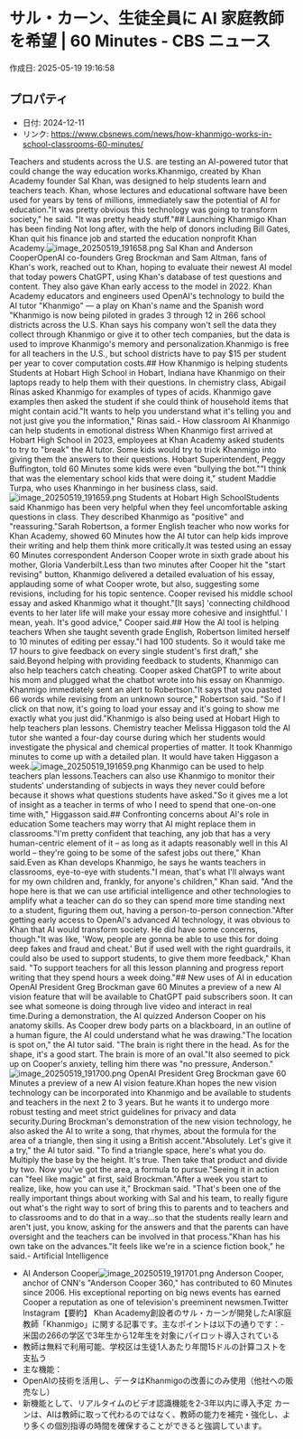 # サル・カーン、生徒全員に AI 家庭教師を希望 | 60 Minutes - CBS ニュース

作成日: 2025-05-19 19:16:58

## プロパティ

- 日付: 2024-12-11
- リンク: https://www.cbsnews.com/news/how-khanmigo-works-in-school-classrooms-60-minutes/

Teachers and students across the U.S. are testing an AI-powered tutor that could change the way education works.Khanmigo, created by Khan Academy founder Sal Khan, was designed to help students learn and teachers teach. Khan, whose lectures and educational software have been used for years by tens of millions, immediately saw the potential of AI for education."It was pretty obvious this technology was going to transform society," he said. "It was pretty heady stuff."## Launching Khanmigo
Khan has been finding Not long after, with the help of donors including Bill Gates, Khan quit his finance job and started the education nonprofit Khan Academy.![image_20250519_191658.png](../assets/image_20250519_191658.png)
Sal Khan and Anderson CooperOpenAI co-founders Greg Brockman and Sam Altman, fans of Khan's work, reached out to Khan, hoping to evaluate their newest AI model that today powers ChatGPT, using Khan's database of test questions and content. They also gave Khan early access to the model in 2022. Khan Academy educators and engineers used OpenAI's technology to build the AI tutor "Khanmigo" — a play on Khan's name and the Spanish word "Khanmigo is now being piloted in grades 3 through 12 in 266 school districts across the U.S. Khan says his company won't sell the data they collect through Khanmigo or give it to other tech companies, but the data is used to improve Khanmigo's memory and personalization.Khanmigo is free for all teachers in the U.S., but school districts have to pay $15 per student per year to cover computation costs.## How Khanmigo is helping students
Students at Hobart High School in Hobart, Indiana have Khanmigo on their laptops ready to help them with their questions. In chemistry class, Abigail Rinas asked Khanmigo for examples of types of acids. Khanmigo gave examples then asked the student if she could think of household items that might contain acid."It wants to help you understand what it's telling you and not just give you the information," Rinas said.- How classroom AI Khanmigo can help students in emotional distress
When Khanmigo first arrived at Hobart High School in 2023, employees at Khan Academy asked students to try to "break" the AI tutor. Some kids would try to trick Khanmigo into giving them the answers to their questions. Hobart Superintendent, Peggy Buffington, told 60 Minutes some kids were even "bullying the bot.""I think that was the elementary school kids that were doing it," student Maddie Turpa, who uses Khanmingo in her business class, said.![image_20250519_191659.png](../assets/image_20250519_191659.png)
Students at Hobart High SchoolStudents said Khanmigo has been very helpful when they feel uncomfortable asking questions in class. They described Khanmigo as "positive" and "reassuring."Sarah Robertson, a former English teacher who now works for Khan Academy, showed 60 Minutes how the AI tutor can help kids improve their writing and help them think more critically.It was tested using an essay 60 Minutes correspondent Anderson Cooper wrote in sixth grade about his mother, Gloria Vanderbilt.Less than two minutes after Cooper hit the "start revising" button, Khanmigo delivered a detailed evaluation of his essay, applauding some of what Cooper wrote, but also, suggesting some revisions, including for his topic sentence. Cooper revised his middle school essay and asked Khanmigo what it thought."[It says] 'connecting childhood events to her later life will make your essay more cohesive and insightful.' I mean, yeah. It's good advice," Cooper said.## How the AI tool is helping teachers
When she taught seventh grade English, Robertson limited herself to 10 minutes of editing per essay."I had 100 students. So it would take me 17 hours to give feedback on every single student's first draft," she said.Beyond helping with providing feedback to students, Khanmigo can also help teachers catch cheating. Cooper asked ChatGPT to write about his mom and plugged what the chatbot wrote into his essay on Khanmigo. Khanmigo immediately sent an alert to Robertson."It says that you pasted 66 words while revising from an unknown source," Robertson said. "So if I click on that now, it's going to load your essay and it's going to show me exactly what you just did."Khanmigo is also being used at Hobart High to help teachers plan lessons. Chemistry teacher Melissa Higgason told the AI tutor she wanted a four-day course during which her students would investigate the physical and chemical properties of matter. It took Khanmigo minutes to come up with a detailed plan. It would have taken Higgason a week.![image_20250519_191659.png](../assets/image_20250519_191659.png)
Khanmigo can be used to help teachers plan lessons.Teachers can also use Khanmigo to monitor their students' understanding of subjects in ways they never could before because it shows what questions students have asked."So it gives me a lot of insight as a teacher in terms of who I need to spend that one-on-one time with," Higgasson said.## Confronting concerns about AI's role in education
Some teachers may worry that AI might replace them in classrooms."I'm pretty confident that teaching, any job that has a very human-centric element of it – as long as it adapts reasonably well in this AI world – they're going to be some of the safest jobs out there," Khan said.Even as Khan develops Khanmigo, he says he wants teachers in classrooms, eye-to-eye with students."I mean, that's what I'll always want for my own children and, frankly, for anyone's children," Khan said. "And the hope here is that we can use artificial intelligence and other technologies to amplify what a teacher can do so they can spend more time standing next to a student, figuring them out, having a person-to-person connection."After getting early access to OpenAI's advanced AI technology, it was obvious to Khan that AI would transform society. He did have some concerns, though."It was like, 'Wow, people are gonna be able to use this for doing deep fakes and fraud and cheat.' But if used well with the right guardrails, it could also be used to support students, to give them more feedback," Khan said. "To support teachers for all this lesson planning and progress report writing that they spend hours a week doing."## New uses of AI in education
OpenAI President Greg Brockman gave 60 Minutes a preview of a new AI vision feature that will be available to ChatGPT paid subscribers soon. It can see what someone is doing through live video and interact in real time.During a demonstration, the AI quizzed Anderson Cooper on his anatomy skills. As Cooper drew body parts on a blackboard, in an outline of a human figure, the AI could understand what he was drawing."The location is spot on," the AI tutor said. "The brain is right there in the head. As for the shape, it's a good start. The brain is more of an oval."It also seemed to pick up on Cooper's anxiety, telling him there was "no pressure, Anderson."![image_20250519_191700.png](../assets/image_20250519_191700.png)
OpenAI President Greg Brockman gave 60 Minutes a preview of a new AI vision feature.Khan hopes the new vision technology can be incorporated into Khanmigo and be available to students and teachers in the next 2 to 3 years. But he wants it to undergo more robust testing and meet strict guidelines for privacy and data security.During Brockman's demonstration of the new vision technology, he also asked the AI to write a song, that rhymes, about the formula for the area of a triangle, then sing it using a British accent."Absolutely. Let's give it a try," the AI tutor said. "To find a triangle space, here's what you do. Multiply the base by the height. It's true. Then take that product and divide by two. Now you've got the area, a formula to pursue."Seeing it in action can "feel like magic" at first, said Brockman."After a week you start to realize, like, how you can use it," Brockman said. "That's been one of the really important things about working with Sal and his team, to really figure out what's the right way to sort of bring this to parents and to teachers and to classrooms and to do that in a way…so that the students really learn and aren't just, you know, asking for the answers and that the parents can have oversight and the teachers can be involved in that process."Khan has his own take on the advances."It feels like we're in a science fiction book," he said.- Artificial Intelligence
- AI
Anderson Cooper![image_20250519_191701.png](../assets/image_20250519_191701.png)
Anderson Cooper, anchor of CNN's "Anderson Cooper 360," has contributed to 60 Minutes since 2006. His exceptional reporting on big news events has earned Cooper a reputation as one of television's preeminent newsmen.Twitter Instagram【要約】
Khan Academy創設者のサル・カーンが開発したAI家庭教師「Khanmigo」に関する記事です。主なポイントは以下の通りです：- 米国の266の学区で3年生から12年生を対象にパイロット導入されている
- 教師は無料で利用可能、学校区は生徒1人あたり年間15ドルの計算コストを支払う
- 主な機能：
- OpenAIの技術を活用し、データはKhanmigoの改善にのみ使用（他社への販売なし）
- 新機能として、リアルタイムのビデオ認識機能を2-3年以内に導入予定
カーンは、AIは教師に取って代わるのではなく、教師の能力を補完・強化し、より多くの個別指導の時間を確保することができると強調しています。